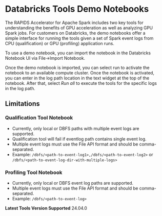# Databricks Tools Demo Notebooks

The RAPIDS Accelerator for Apache Spark includes two key tools for understanding the benefits of
GPU acceleration as well as analyzing GPU Spark jobs.  For customers on Databricks, the demo
notebooks offer a simple interface for running the tools given a set of Spark event logs from
CPU (qualification) or GPU (profiling) application runs.

To use a demo notebook, you can import the notebook in the Databricks Notebook UI via File->Import Notebook.

Once the demo notebook is imported, you can select run to activate the notebook to an available compute
cluster.  Once the notebook is activated, you can enter in the log path location in the text widget at the
top of the notebook.  After that, select *Run all* to execute the tools for the specific logs in the log path.

## Limitations

### Qualification Tool Notebook
- Currently, only local or DBFS paths with multiple event logs are supported. 
- Qualification tool will fail if eventlog path contains single event log.
- Multiple event logs must use the File API format and should be comma-separated.
- Example: `/dbfs/<path-to-event-log1>,/dbfs/<path-to-event-log2>` or `/dbfs/<path-to-event-log-dir-with-multiple-logs>`

### Profiling Tool Notebook
- Currently, only local or DBFS event log paths are supported.
- Multiple event logs must use the File API format and should be comma-separated.
- Example: `/dbfs/<path-to-event-log>`

**Latest Tools Version Supported** 24.04.0